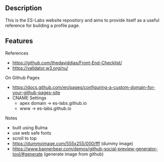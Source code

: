 ## Description

This is the ES-Labs website repository and aims to provide itself as a useful reference for building a profile page.

## Features

References
- https://github.com/thedaviddias/Front-End-Checklist/
- https://validator.w3.org/nu/

On Github Pages
- https://docs.github.com/en/pages/configuring-a-custom-domain-for-your-github-pages-site
- CNAME Settings
  - apex domain -> es-labs.github.io
  - www -> es-labs.github.io

Notes
- built using Bulma
- use web safe fonts
- scroll to top
- https://dummyimage.com/555x255/000/fff (dummy image)
- https://www.bannerbear.com/demos/github-social-preview-generator-tool/#generate (generate image from github)

